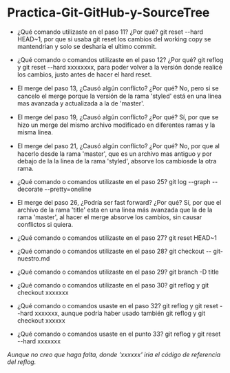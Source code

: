 # Practica-Git-GitHub-y-SourceTree

- ¿Qué comando utilizaste en el paso 11? ¿Por qué? 
 git reset --hard HEAD~1, por que si usaba git reset los cambios del working copy se mantendrian
 y solo se desharía el ultimo commit.

- ¿Qué comando o comandos utilizaste en el paso 12? ¿Por qué? 
 git reflog y git reset --hard xxxxxxxx, para poder volver a la versión donde realicé los cambios, justo 
 antes de hacer el  hard reset.

- El merge del paso 13, ¿Causó algún conﬂicto? ¿Por qué? 
 No, pero si se cancelo el merge porque la versión de la rama 'styled' está en una linea mas avanzada 
 y actualizada a la de 'master'.

- El merge del paso 19, ¿Causó algún conﬂicto? ¿Por qué? 
 Sí, por que se hizo un merge del mismo archivo modificado en diferentes ramas y la misma linea.
 
- El merge del paso 21, ¿Causó algún conﬂicto? ¿Por qué? 
 No, por que al hacerlo desde la rama 'master', que es un archivo mas antiguo y por debajo de la la linea de la rama 'styled', absorve los cambiosde la otra rama.

- ¿Qué comando o comandos utilizaste en el paso 25? 
  git log --graph --decorate --pretty=oneline

- El merge del paso 26, ¿Podría ser fast forward? ¿Por qué? 
  Sí, por que el archivo de la rama 'title' esta en una linea más avanzada que la de la rama 'master', al hacer el merge absorve 
 los cambios, sin causar conflictos si quiera.

- ¿Qué comando o comandos utilizaste en el paso 27?
 git reset HEAD~1

- ¿Qué comando o comandos utilizaste en el paso 28?
 git checkout -- git-nuestro.md

- ¿Qué comando o comandos utilizaste en el paso 29?
 git branch -D title

- ¿Qué comando o comandos utilizaste en el paso 30? 
 git reflog y git checkout xxxxxxx

- ¿Qué comando o comandos usaste en el paso 32? 
 git reflog y git reset --hard xxxxxxx, aunque podría haber usado también git reflog y git checkout xxxxxx

- ¿Qué comando o comandos usaste en el punto 33?
 git reflog y git reset --hard xxxxxxx
 
 
 *Aunque no creo que haga falta, donde 'xxxxxx' iria el código de referencia del reflog.*
 

